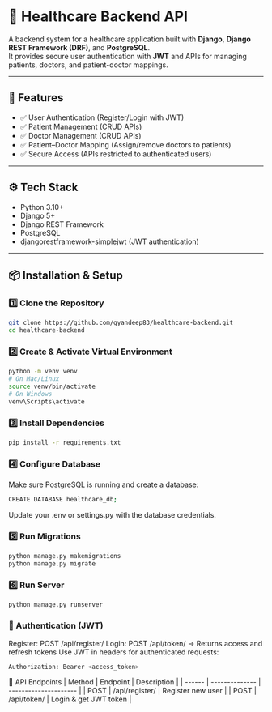 # 🏥 Healthcare Backend API

A backend system for a healthcare application built with **Django**, **Django REST Framework (DRF)**, and **PostgreSQL**.  
It provides secure user authentication with **JWT** and APIs for managing patients, doctors, and patient-doctor mappings.

---

## 🚀 Features

- ✅ User Authentication (Register/Login with JWT)  
- ✅ Patient Management (CRUD APIs)  
- ✅ Doctor Management (CRUD APIs)  
- ✅ Patient–Doctor Mapping (Assign/remove doctors to patients)  
- ✅ Secure Access (APIs restricted to authenticated users)  

---

## ⚙️ Tech Stack

- Python 3.10+  
- Django 5+  
- Django REST Framework  
- PostgreSQL  
- djangorestframework-simplejwt (JWT authentication)  

---

## 📦 Installation & Setup

### 1️⃣ Clone the Repository
```bash
git clone https://github.com/gyandeep83/healthcare-backend.git
cd healthcare-backend
```

### 2️⃣ Create & Activate Virtual Environment
```bash
python -m venv venv
# On Mac/Linux
source venv/bin/activate
# On Windows
venv\Scripts\activate
```

### 3️⃣ Install Dependencies
```bash
pip install -r requirements.txt
```

### 4️⃣ Configure Database
Make sure PostgreSQL is running and create a database:

```bash
CREATE DATABASE healthcare_db;
```
Update your .env or settings.py with the database credentials.

### 5️⃣ Run Migrations

```bash
python manage.py makemigrations
python manage.py migrate
```

### 6️⃣ Run Server

```bash
python manage.py runserver
```

### 🔑 Authentication (JWT)
Register: POST /api/register/
Login: POST /api/token/ → Returns access and refresh tokens
Use JWT in headers for authenticated requests:

```bash
Authorization: Bearer <access_token>
```

📖 API Endpoints
| Method | Endpoint       | Description           |
| ------ | -------------- | --------------------- |
| POST   | /api/register/ | Register new user     |
| POST   | /api/token/    | Login & get JWT token |


